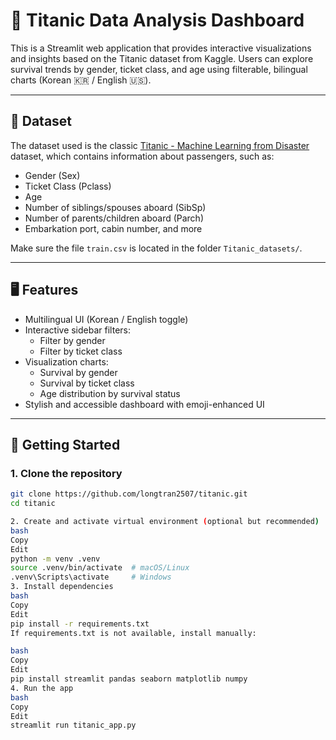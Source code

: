 # 🚢 Titanic Data Analysis Dashboard

This is a Streamlit web application that provides interactive visualizations and insights based on the Titanic dataset from Kaggle. Users can explore survival trends by gender, ticket class, and age using filterable, bilingual charts (Korean 🇰🇷 / English 🇺🇸).

---

## 📁 Dataset

The dataset used is the classic [Titanic - Machine Learning from Disaster](https://www.kaggle.com/c/titanic) dataset, which contains information about passengers, such as:

- Gender (Sex)
- Ticket Class (Pclass)
- Age
- Number of siblings/spouses aboard (SibSp)
- Number of parents/children aboard (Parch)
- Embarkation port, cabin number, and more

Make sure the file `train.csv` is located in the folder `Titanic_datasets/`.

---

## 🖥️ Features

- Multilingual UI (Korean / English toggle)
- Interactive sidebar filters:
  - Filter by gender
  - Filter by ticket class
- Visualization charts:
  - Survival by gender
  - Survival by ticket class
  - Age distribution by survival status
- Stylish and accessible dashboard with emoji-enhanced UI

---

## 🚀 Getting Started

### 1. Clone the repository

```bash
git clone https://github.com/longtran2507/titanic.git
cd titanic

2. Create and activate virtual environment (optional but recommended)
bash
Copy
Edit
python -m venv .venv
source .venv/bin/activate  # macOS/Linux
.venv\Scripts\activate     # Windows
3. Install dependencies
bash
Copy
Edit
pip install -r requirements.txt
If requirements.txt is not available, install manually:

bash
Copy
Edit
pip install streamlit pandas seaborn matplotlib numpy
4. Run the app
bash
Copy
Edit
streamlit run titanic_app.py
